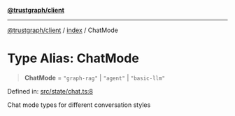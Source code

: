 [**@trustgraph/client**](../../README.md)

***

[@trustgraph/client](../../README.md) / [index](../README.md) / ChatMode

# Type Alias: ChatMode

> **ChatMode** = `"graph-rag"` \| `"agent"` \| `"basic-llm"`

Defined in: [src/state/chat.ts:8](https://github.com/trustgraph-ai/trustgraph-ts-client/blob/9a2bad46722f27bb783391eed1d9289614cc905a/src/state/chat.ts#L8)

Chat mode types for different conversation styles
